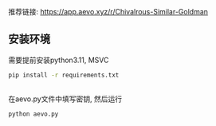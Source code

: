 推荐链接: https://app.aevo.xyz/r/Chivalrous-Similar-Goldman

## 安装环境

需要提前安装python3.11, MSVC
```bash
pip install -r requirements.txt
```
##

在aevo.py文件中填写密钥, 然后运行

```bash
python aevo.py
```
